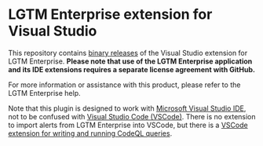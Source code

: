 # LGTM Enterprise extension for Visual Studio

This repository contains [binary releases](https://github.com/Semmle/lgtm-visualstudio-binaries/releases) of the Visual Studio extension for LGTM Enterprise. **Please note that use of the LGTM Enterprise application and its IDE extensions requires a separate license agreement with GitHub.**

For more information or assistance with this product, please refer to the LGTM Enterprise help.

Note that this plugin is designed to work with [Microsoft Visual Studio IDE](https://visualstudio.microsoft.com/), not to be confused with [Visual Studio Code (VSCode)](https://code.visualstudio.com/). There is no extension to import alerts from LGTM Enterprise into
VSCode, but there is a [VSCode extension for writing and running CodeQL queries](https://github.com/github/vscode-codeql).
